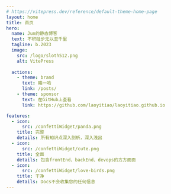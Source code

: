 ```yaml
---
# https://vitepress.dev/reference/default-theme-home-page
layout: home
title: 首页
hero:
  name: Jun的静态博客
  text: 不积硅步无以至千里
  tagline: b.2023
  image:
    src: /logo/sloth512.png
    alt: VitePress
  
  actions:
    - theme: brand
      text: 瞄一哈
      link: /posts/
    - theme: sponsor
      text: 在GitHub上查看
      link: https://github.com/laoyitiao/laoyitiao.github.io

features:
  - icon:
      src: /confettiWidget/panda.png
    title: 完整
    details: 所有知识点深入剖析，深入浅出
  - icon:
      src: /confettiWidget/cute.png
    title: 全面
    details: 包含frontEnd、backEnd、devops的方方面面
  - icon:
      src: /confettiWidget/love-birds.png
    title: 干净
    details: Docs不会收集您的任何信息
---
```



<script setup>
    import Confetti from ".vitepress/theme/Confetti.vue";
</script>

<div id="Confetti" @click.right="void 0">
<Confetti/> 
</div>


<style>
#Confetti{
    position: fixed;
    inset: 0;
    z-index: -10;
}

#Confetti:after{
    position: absolute;
    inset: 0;
    z-index: 1;
    content: '';
    /*background-color: rgba(0,0,0,.1)*/
}
</style>